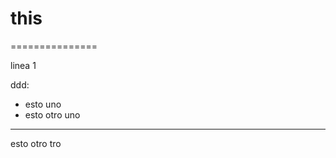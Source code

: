 # this
===============

linea 1

ddd:
- esto uno
- esto otro uno

--------------------------

esto otro tro
